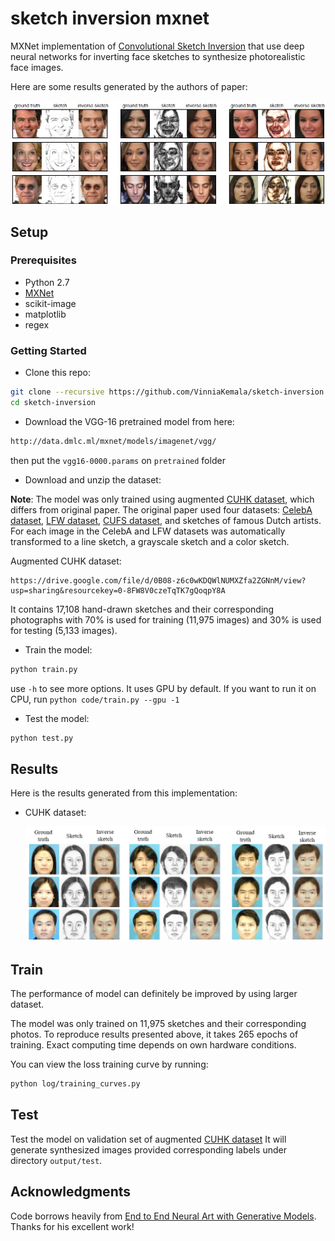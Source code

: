 # sketch inversion mxnet

MXNet implementation of [Convolutional Sketch Inversion](https://arxiv.org/abs/1606.03073) 
that use deep neural networks for inverting face sketches to synthesize photorealistic face images. 

Here are some results generated by the authors of paper:

<img src="example/CSI_examples.jpg" width="700px"/>

## Setup

### Prerequisites
- Python 2.7
- [MXNet](http://mxnet.io/get_started/setup.html)
- scikit-image
- matplotlib
- regex

### Getting Started
- Clone this repo:
```bash
git clone --recursive https://github.com/VinniaKemala/sketch-inversion.git
cd sketch-inversion
```
- Download the VGG-16 pretrained model from here:
```bash
http://data.dmlc.ml/mxnet/models/imagenet/vgg/
```
then put the ```vgg16-0000.params``` on ```pretrained``` folder

- Download and unzip the dataset:

**Note**: The model was only trained using augmented [CUHK dataset](http://mmlab.ie.cuhk.edu.hk/archive/facesketch.html),
which differs from original paper. The original paper used four datasets: [CelebA dataset](http://mmlab.ie.cuhk.edu.hk/projects/CelebA.html), 
[LFW dataset](http://vis-www.cs.umass.edu/lfw/), [CUFS dataset](http://mmlab.ie.cuhk.edu.hk/archive/facesketch.html), and sketches of famous Dutch artists.
For each image in the CelebA and LFW datasets was automatically transformed to a line sketch, a grayscale sketch and a color sketch.

Augmented CUHK dataset:
```
https://drive.google.com/file/d/0B08-z6c0wKDQWlNUMXZfa2ZGNnM/view?usp=sharing&resourcekey=0-8FW8V0czeTqTK7gQoqpY8A
```
It contains 17,108 hand-drawn sketches and their corresponding photographs
with 70% is used for training (11,975 images) and 30% is used for testing (5,133 images).

- Train the model:
```bash
python train.py
```
use ```-h``` to see more options. It uses GPU by default. If you want to run it on CPU, run ```python code/train.py --gpu -1```

- Test the model:
```bash
python test.py
```

## Results
Here is the results generated from this implementation:

- CUHK dataset:

  <img src="example/sketch_to_photo.jpg" width="700px"/>

## Train
The performance of model can definitely be improved by using larger dataset. 

The model was only trained on 11,975 sketches and their corresponding photos.
To reproduce results presented above, it takes 265 epochs of training. 
Exact computing time depends on own hardware conditions.

You can view the loss training curve by running:
```bash
python log/training_curves.py
```

## Test
Test the model on validation set of augmented [CUHK dataset](http://mmlab.ie.cuhk.edu.hk/archive/facesketch.html) 
It will generate synthesized images provided corresponding labels under directory `output/test`.

## Acknowledgments
Code borrows heavily from [End to End Neural Art with Generative Models](http://dmlc.ml/mxnet/2016/06/20/end-to-end-neural-style.html). 
Thanks for his excellent work!
